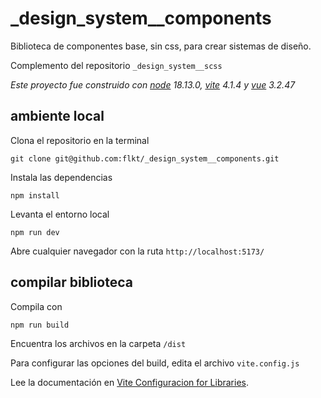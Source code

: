 # _design_system__components

Biblioteca de componentes base, sin css, para crear sistemas de diseño.

Complemento del repositorio `_design_system__scss`

*Este proyecto fue construido con [node](https://nodejs.org/en/) 18.13.0, [vite](https://vitejs.dev/) 4.1.4 y [vue](https://vuejs.org/) 3.2.47*

## ambiente local
Clona el repositorio en la terminal
```ssh
git clone git@github.com:flkt/_design_system__components.git
```

Instala las dependencias
```ssh
npm install
```

Levanta el entorno local
```ssh
npm run dev
```

Abre cualquier navegador con la ruta `http://localhost:5173/`


## compilar biblioteca

Compila con
```sh
npm run build
```

Encuentra los archivos en la carpeta 
`/dist`

Para configurar las opciones del build, edita el archivo
`vite.config.js`

Lee la documentación en [Vite Configuracion for Libraries](https://vitejs.dev/guide/build.html#library-mode).
